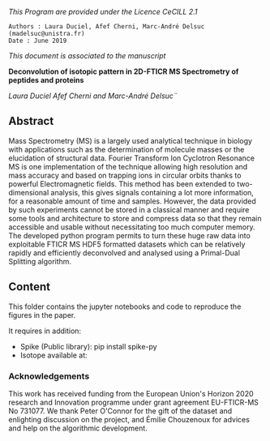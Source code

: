 
*This Program are provided under the Licence CeCILL 2.1*

    Authors : Laura Duciel, Afef Cherni, Marc-André Delsuc (madelsuc@unistra.fr)
	Date : June 2019

*This document is associated to the manuscript*

**Deconvolution of isotopic pattern in 2D-FTICR MS Spectrometry of peptides and proteins**

*Laura Duciel Afef Cherni and Marc-André Delsuc¨*

## Abstract
Mass Spectrometry (MS) is a largely used analytical technique in biology with applications such as the determination of molecule masses or the elucidation of structural data. 
Fourier Transform Ion Cyclotron Resonance MS is one implementation of the technique allowing high resolution and mass accuracy and based on trapping ions in circular orbits thanks to powerful Electromagnetic fields. 
This method has been extended to two-dimensional analysis, this gives signals containing a lot more information, for a reasonable amount of time and samples.
However, the data provided by such experiments cannot be stored in a classical manner and require some tools and architecture to store and compress data so that they remain accessible and usable without necessitating too much computer memory. 
The developed python program permits to turn these huge raw data into exploitable FTICR MS HDF5 formatted datasets which can be relatively rapidly and efficiently deconvolved and analysed using a Primal-Dual Splitting algorithm.

## Content
This folder contains the jupyter notebooks and code to reproduce the figures in the paper.

It requires in addition:

- Spike (Public library): pip install spike-py
- Isotope available at: 

### Acknowledgements

This work has received funding from the European Union's Horizon 2020 research and Innovation programme under grant agreement EU-FTICR-MS No 731077. We thank Peter O'Connor for the gift of the dataset and enlighting discussion on the project, and Émilie Chouzenoux for advices and help on the algorithmic development.